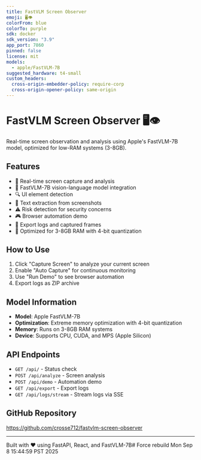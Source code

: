 ```yaml
---
title: FastVLM Screen Observer
emoji: 🖥️👁️
colorFrom: blue
colorTo: purple
sdk: docker
sdk_version: "3.9"
app_port: 7860
pinned: false
license: mit
models:
  - apple/FastVLM-7B
suggested_hardware: t4-small
custom_headers:
  cross-origin-embedder-policy: require-corp
  cross-origin-opener-policy: same-origin
---
```


# FastVLM Screen Observer 🖥️👁️

Real-time screen observation and analysis using Apple's FastVLM-7B model, optimized for low-RAM systems (3-8GB).

## Features
- 🎯 Real-time screen capture and analysis
- 🤖 FastVLM-7B vision-language model integration
- 🔍 UI element detection
- 📝 Text extraction from screenshots
- ⚠️ Risk detection for security concerns
- 🎮 Browser automation demo
- 💾 Export logs and captured frames
- 🚀 Optimized for 3-8GB RAM with 4-bit quantization

## How to Use
1. Click "Capture Screen" to analyze your current screen
2. Enable "Auto Capture" for continuous monitoring
3. Use "Run Demo" to see browser automation
4. Export logs as ZIP archive

## Model Information
- **Model**: Apple FastVLM-7B
- **Optimization**: Extreme memory optimization with 4-bit quantization
- **Memory**: Runs on 3-8GB RAM systems
- **Device**: Supports CPU, CUDA, and MPS (Apple Silicon)

## API Endpoints
- `GET /api/` - Status check
- `POST /api/analyze` - Screen analysis
- `POST /api/demo` - Automation demo
- `GET /api/export` - Export logs
- `GET /api/logs/stream` - Stream logs via SSE

## GitHub Repository
https://github.com/crosse712/fastvlm-screen-observer

---
Built with ❤️ using FastAPI, React, and FastVLM-7B# Force rebuild Mon Sep  8 15:44:59 PST 2025
